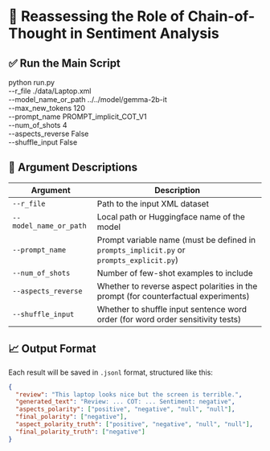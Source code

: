 # 🧠 Reassessing the Role of Chain-of-Thought in Sentiment Analysis

## ✅ Run the Main Script
python run.py \
    --r_file ./data/Laptop.xml \
    --model_name_or_path ../../model/gemma-2b-it \
    --max_new_tokens 120 \
    --prompt_name PROMPT_implicit_COT_V1 \
    --num_of_shots 4 \
    --aspects_reverse False \
    --shuffle_input False

## 📌 Argument Descriptions

| Argument | Description |
|----------|-------------|
| `--r_file` | Path to the input XML dataset |
| `--model_name_or_path` | Local path or Huggingface name of the model |
| `--prompt_name` | Prompt variable name (must be defined in `prompts_implicit.py` or `prompts_explicit.py`) |
| `--num_of_shots` | Number of few-shot examples to include |
| `--aspects_reverse` | Whether to reverse aspect polarities in the prompt (for counterfactual experiments) |
| `--shuffle_input` | Whether to shuffle input sentence word order (for word order sensitivity tests) |


## 📈 Output Format

Each result will be saved in `.jsonl` format, structured like this:

```json
{
  "review": "This laptop looks nice but the screen is terrible.",
  "generated_text": "Review: ... COT: ... Sentiment: negative",
  "aspects_polarity": ["positive", "negative", "null", "null"],
  "final_polarity": ["negative"],
  "aspect_polarity_truth": ["positive", "negative", "null", "null"],
  "final_polarity_truth": ["negative"]
}
```












